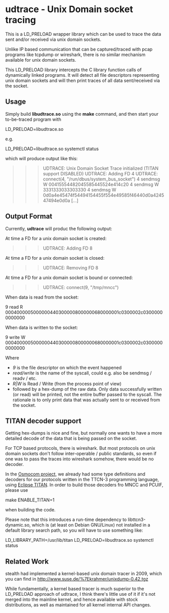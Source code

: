 udtrace - Unix Domain socket tracing
====================================

This is a LD_PRELOAD wrapper library which can be used to trace the data
sent and/or received via unix domain sockets.

Unlike IP based communication that can be captured/traced with pcap
programs like tcpdump or wireshark, there is no similar mechanism
available for unix domain sockets.

This LD_PRELOAD library intercepts the C library function calls of
dynamically linked programs.  It will detect all file descriptors
representing unix domain sockets and will then print traces of all
data sent/received via the socket.

Usage
-----

Simply build **libudtrace.so** using the **make** command, and then
start your to-be-traced program with

  LD_PRELOAD=libudtrace.so

e.g.

  LD_PRELOAD=libudtrace.so systemctl status

which will produce output like this:

  >>> UDTRACE: Unix Domain Socket Trace initialized (TITAN support DISABLED)
  >>> UDTRACE: Adding FD 4
  >>> UDTRACE: connect(4, "/run/dbus/system_bus_socket")
  4 sendmsg W 00415554482045585445524e414c20
  4 sendmsg W 3331333033303330
  4 sendmsg W 0d0a4e45474f54494154455f554e49585f46440d0a424547494e0d0a
  [...]

Output Format
-------------

Currently, **udtrace** will produc the following output:


At time a FD for a unix domain socket is created:

  >>> UDTRACE: Adding FD 8

At time a FD for a unix domain socket is closed:

  >>> UDTRACE: Removing FD 8

At time a FD for a unix domain socket is bound or connected:

  >>> UDTRACE: connect(9, "/tmp/mncc")

When data is read from the socket:

  9 read R 00040000050000004403000008000000680000001c0300002c03000000000000

When data is written to the socket:

  9 write W 00040000050000004403000008000000680000001c0300002c03000000000000

Where
 * *9* is the file descriptor on which the event happened
 * *read/write* is the name of the syscall, could e.g. also be sendmsg / readv / etc.
 * *R|W* is Read / Write (from the process point of view)
 * followed by a hex-dump of the raw data.  Only data successfully
   written (or read) will be printed, not the entire buffer passed to
   the syscall.  The rationale is to only print data  that was actually
   sent to or received from the socket.

TITAN decoder support
---------------------

Getting hex-dumps is nice and fine, but normally one wants to have a
more detailed decode of the data that is being passed on the socket.

For TCP based protocols, there is wireshark.  But most protocols on unix
domain sockets don't follow inter-operable / public standards, so even
if one was to pass the traces into wireshark somehow, there would be no
decoder.

In the [Osmocom project](https://osmocom.org/), we already had some type
definitions and decoders for our protocols written in the TTCN-3
programming language, using [Eclipse TITAN](https://projects.eclipse.org/projects/tools.titan).
In order to build those decoders fro MNCC and PCUIF, please use

  make ENABLE_TITAN=1

when building the code.

Please note that this introduces a run-time dependency to
libttcn3-dynamic.so, which is (at least on Debian GNU/Linux) not
installed in a default library search path, so you will have to use
something like:

  LD_LIBRARY_PATH=/usr/lib/titan LD_PRELOAD=libudtrace.so systemctl status

Related Work
------------

stealth had implemented a kernel-based unix domain tracer in 2009, which
you can find in http://www.suse.de/%7Ekrahmer/unixdump-0.42.tgz

While fundamentally, a kernel based tracer is much superior to the LD_PRELOAD
approach of udtrace, I think there's little use of it if it's not merged into
the mainline kernel, and hence available with stock distributions, as well
as maintained for all kernel internal API changes.
